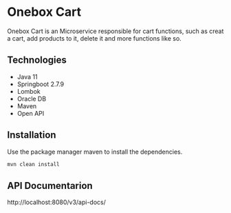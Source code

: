 # Onebox Cart 

Onebox Cart is an Microservice responsible for cart functions, such as creat a cart, add products to it, delete it and more functions like so.

## Technologies
- Java 11
- Springboot 2.7.9
- Lombok
- Oracle DB
- Maven
- Open API

## Installation

Use the package manager maven to install the dependencies.

```bash
mvn clean install 
```

## API Documentarion
http://localhost:8080/v3/api-docs/
